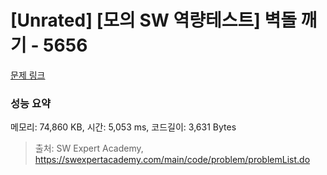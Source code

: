 # [Unrated] [모의 SW 역량테스트] 벽돌 깨기 - 5656 

[문제 링크](https://swexpertacademy.com/main/code/problem/problemDetail.do?contestProbId=AWXRQm6qfL0DFAUo) 

### 성능 요약

메모리: 74,860 KB, 시간: 5,053 ms, 코드길이: 3,631 Bytes



> 출처: SW Expert Academy, https://swexpertacademy.com/main/code/problem/problemList.do